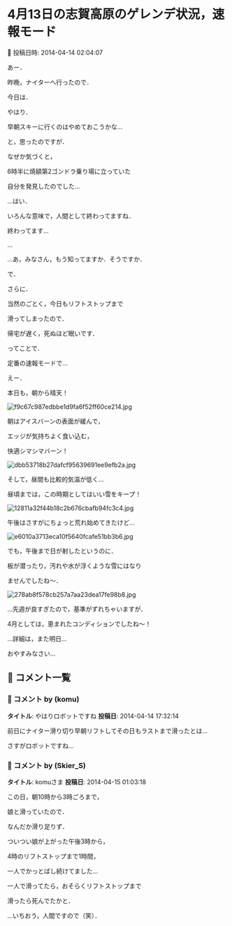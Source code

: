 # 4月13日の志賀高原のゲレンデ状況，速報モード

📅 投稿日時: 2014-04-14 02:04:07

あー．


昨晩，ナイターへ行ったので．


今日は．


やはり．


早朝スキーに行くのはやめておこうかな…


と，思ったのですが．





なぜか気づくと，


6時半に焼額第2ゴンドラ乗り場に立っていた


自分を発見したのでした…


…はい．


いろんな意味で，人間として終わってますね．


終わってます…


…


…あ，みなさん，もう知ってますか．そうですか．





で．


さらに．


当然のごとく，今日もリフトストップまで


滑ってしまったので．


帰宅が遅く，死ぬほど眠いです．


ってことで．


定番の速報モードで…





えー．


本日も，朝から晴天！




![f9c67c987edbbe1d9fa6f52ff60ce214.jpg](images/f9c67c987edbbe1d9fa6f52ff60ce214.jpg)




朝はアイスバーンの表面が緩んで，


エッジが気持ちよく食い込む，


快適シマシマバーン！




![dbb53718b27dafcf95639691ee9efb2a.jpg](images/dbb53718b27dafcf95639691ee9efb2a.jpg)




そして，昼間も比較的気温が低く…


昼頃までは，この時期としてはいい雪をキープ！




![12811a32f44b18c2b676cbafb94fc3c4.jpg](images/12811a32f44b18c2b676cbafb94fc3c4.jpg)




午後はさすがにちょっと荒れ始めてきたけど…




![e6010a3713eca10f5640fcafe51bb3b6.jpg](images/e6010a3713eca10f5640fcafe51bb3b6.jpg)




でも，午後まで日が射したというのに．


板が潜ったり，汚れや水が浮くような雪にはなり


ませんでしたね～．




![278ab8f578cb257a7aa23dea17fe98b8.jpg](images/278ab8f578cb257a7aa23dea17fe98b8.jpg)




…先週が良すぎたので，基準がずれちゃいますが．


4月としては，恵まれたコンディションでしたね～！





…詳細は，また明日…


おやすみなさい…

## 💬 コメント一覧

### 💬 コメント by (komu)
**タイトル**: やはりロボットですね
**投稿日**: 2014-04-14 17:32:14

前日にナイター滑り切り早朝リフトしてその日もラストまで滑ったとは…

さすがロボットですね…

### 💬 コメント by (Skier_S)
**タイトル**: komuさま
**投稿日**: 2014-04-15 01:03:18

この日，朝10時から3時ごろまで，

娘と滑っていたので．

なんだか滑り足りず．

ついつい娘が上がった午後3時から，

4時のリフトストップまで1時間，

一人でかっとばし続けてました…



一人で滑ってたら，おそらくリフトストップまで

滑ったら死んでたかと．

…いちおう，人間ですので（笑）．

